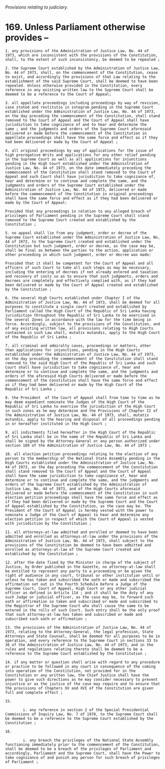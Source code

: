 *Provisions relating to judiciary.*

# 169. Unless Parliament otherwise provides –

    1. any provisions of the Administration of Justice Law, No. 44 of 1973, which are inconsistent with the provisions of the Constitution, shall, to the extent of such inconsistency, be deemed to be repealed ;

    2. the Supreme Court established by the Administration of Justice Law, No. 44 of 1973, shall, on the commencement of the Constitution, cease to exist, and accordingly the provisions of that Law relating to the establishment of the said Supreme Court, shall be deemed to have been repealed. Unless otherwise provided in the Constitution, every reference in any existing written law to the Supreme Court shall be deemed to be a reference to the Court of Appeal;

    3. all appellate proceedings including proceedings by way of revision, case stated and restitutio in integrum pending in the Supreme Court established under the Administration of Justice Law, No. 44 of 1973, on the day preceding the commencement of the Constitution, shall stand removed to the Court of Appeal and the Court of Appeal shall have jurisdiction to take cognizance of and to hear and determine the same ; and the judgments and orders of the Supreme Court aforesaid delivered or made before the commencement of the Constitution in appellate proceedings shall have the same force and effect as if they had been delivered or made by the Court of Appeal ;

    4. all original proceedings by way of applications for the issue of high prerogative Writs and applications for any other relief pending in the Supreme Court as well as all applications for injunctions pending in the High Court established under the Administration of Justice Law, No. 44 of 1973, on the date immediately preceding the commencement of the Constitution shall stand removed to the Court of Appeal and such Court shall have jurisdiction to take cognizance of, hear and determine or to continue and complete the same, and the judgments and orders of the Supreme Court established under the Administration of Justice Law, No. 44 of 1973, delivered or made before the commencement of the Constitution in original proceedings shall have the same force and effect as if they had been delivered or made by the Court of Appeal:

    Provided that any proceedings in relation to any alleged breach of privileges of Parliament pending in the Supreme Court shall stand removed to the Supreme Court created and established by the Constitution ;

    5. no appeal shall lie from any judgment, order or decree of the Supreme Court established under the Administration of Justice Law, No, 44 of 1973, to the Supreme Court created and established under the Constitution but such judgment, order or decree, as the case may be, shall be final as between the parties to the action, application or other proceeding in which such judgment, order or decree was made:

    Provided that it shall be competent for the Court of Appeal and all officers of such Court to take all such steps as may be necessary, including the entering of decrees if not already entered and taxation and recovery of costs so as to ensure that such judgments, orders and decrees are completely and effectively complied with, as if they had been delivered or made by the Court of Appeal created and established by the Constitution ;

    6. the several High Courts established under Chapter I of the Administration of Justice Law, No. 44 of 1973, shall be deemed for all purposes to constitute a single court created and established by Parliament called the High Court of the Republic of Sri Lanka having jurisdiction throughout the Republic of Sri Lanka to be exercised in the several Zones in accordance with the law for the time being in force. Accordingly, subject to the provisions of the Constitution, and of any existing written law, all provisions relating to High Courts contained in such Law shall, mutatis mutandis, apply to the High Court of the Republic of Sri Lanka ;

    7. all criminal and admiralty cases, proceedings or matters, other than applications for injunctions, pending in the High Courts established under the Administration of Justice Law, No. 44 of 1973, on the day preceding the commencement of the Constitution shall stand removed to the said High Court of the Republic of Sri Lanka and such Court shall have jurisdiction to take cognizance of, hear and determine or to continue and complete the same, and the judgments and orders of the aforesaid High Courts delivered or made before the commencement of the Constitution shall have the same force and effect as if they had been delivered or made by the High Court of the Republic of Sri Lanka ;

    8. the President  of the Court of Appeal shall from time to time as he may deem expedient nominate the Judges of the High Court of the Republic of Sri Lanka to exercise the jurisdiction of the High Court in such zones as he may determine and the Provisions of Chapter II of the Administration of Justice Law, No. 44 of 1973, shall, mutatis mutandis, apply to the hearing and disposal of all proceedings pending in or hereafter instituted in the High Court ;

    9. all indictments filed hereafter in the High Court of the Republic of Sri Lanka shall be in the name of the Republic of Sri Lanka and shall be signed by the Attorney-General or any person authorized under section 189 of the Administration of Justice Law, No. 44 of 1973 ;

    10. all election petition proceedings relating to the election of any person to the membership of the National State Assembly pending in the High Courts established under the Administration of Justice Law, No. 44 of 1973, on the day preceding the commencement of the Constitution shall stand removed to the Court of Appeal and the Court of Appeal shall have the same jurisdiction to take cognizance of, hear and determine or to continue and complete the same, and the judgments and orders of the Supreme Court established by the Administration of Justice Law, No. 44 of 1973, and of the High Courts aforesaid delivered or made before the commencement of the Constitution in such election petition proceedings shall have the same force and effect as if they had been delivered or made by the Supreme Court and the Court of Appeal established by the Constitution, as the case may be. The President of the Court of Appeal is hereby vested with the power to nominate a Judge of the Court of Appeal to hear and determine any election petition in respect of which the Court of Appeal is vested with jurisdiction by the Constitution ;

    11. all attorneys-at-law admitted and enrolled or deemed to have been admitted and enrolled as attorneys-at-law under the provisions of the Administration of Justice Law, No. 44 of 1973, shall subject to the provisions of the Constitution be deemed to have been admitted and enrolled as attorneys-at-law of the Supreme Court created and established by the Constitution ;

    12. after the date fixed by the Minister in charge of the subject of Justice, by Order published in the Gazette, no attorney-at-law shall be entitled to represent any party to a proceeding or be given the right of audience in any court, tribunal or other institution until or unless he has taken and subscribed the oath or made and subscribed the affirmation set out in the Fourth Schedule before a Judge of the Supreme Court, Court of Appeal, High Court or any other judicial officer as defined in Article 114 ; and it shall be the duty of any such Judge or judicial officer, as the case may be, to forward such oath or affirmation so taken and subscribed or made and subscribed to the Registrar of the Supreme Court who shall cause the same to be entered in the rolls of such Court. Such entry shall be the only proof that such attorney-at-law has taken and subscribed or made and subscribed such oath or affirmation ;

    13. the provisions of the Administration of Justice Law, No. 44 of 1973, relating to the Attorney-General, the legal profession, State Attorneys and State Counsel, shall be deemed for all purposes to be in operation, and every reference to the Supreme Court in sections 33 to 36 of the Administration of Justice Law, No. 44 of 1973, and in the rules and regulations relating thereto shall be deemed to be a reference to the Supreme Court established by the Constitution ;

    14. if any matter or question shall arise with regard to any procedure or practice to be followed in any court in consequence of the coming into operation of the Constitution, not provided for in the Constitution or any written law, the Chief Justice shall have the power to give such directions as he may consider necessary to prevent injustice or as the justice of the case may require and to ensure that the provisions of Chapters XV and XVI of the Constitution are given full and complete effect ;

    15. 

            i. any reference in section 2 of the Special Presidential Commissions of Inquiry Law, No. 7 of 1978, to the Supreme Court shall be deemed to be a reference to the Supreme Court established by the Constitution ;

    16. 

            i. any breach the privileges of the National State Assembly functioning immediately prior to the commencement of the Constitution, shall be deemed to be a breach of the privileges of Parliament and accordingly, Parliament and the Supreme Court, shall have the Power to take cognizance of and punish any person for such breach of privileges of Parliament ;